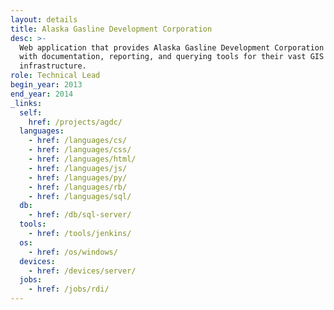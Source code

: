 ```yaml
---
layout: details
title: Alaska Gasline Development Corporation
desc: >-
  Web application that provides Alaska Gasline Development Corporation (AGDC)
  with documentation, reporting, and querying tools for their vast GIS data and
  infrastructure.
role: Technical Lead
begin_year: 2013
end_year: 2014
_links:
  self:
    href: /projects/agdc/
  languages:
    - href: /languages/cs/
    - href: /languages/css/
    - href: /languages/html/
    - href: /languages/js/
    - href: /languages/py/
    - href: /languages/rb/
    - href: /languages/sql/
  db:
    - href: /db/sql-server/
  tools:
    - href: /tools/jenkins/
  os:
    - href: /os/windows/
  devices:
    - href: /devices/server/
  jobs:
    - href: /jobs/rdi/
---
```

